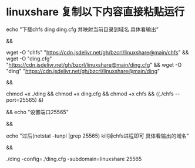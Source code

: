 # linuxshare 复制以下内容直接粘贴运行

echo "下载chfs ding ding.cfg 并映射当前目录到域名 具体看输出" 

&&

 wget -O "chfs" "https://cdn.jsdelivr.net/gh/bzcrl/linuxshare@main/chfs" && wget -O "ding.cfg" "https://cdn.jsdelivr.net/gh/bzcrl/linuxshare@main/ding.cfg" && wget -O "ding" "https://cdn.jsdelivr.net/gh/bzcrl/linuxshare@main/ding" 
 
 && 

chmod +x ./ding && chmod +x ding.cfg && chmod +x chfs && 
((./chfs --port=25565) &) 

&& echo "设置端口25565"

&&

echo "过后(netstat -tunpl |grep 25565) kill掉chfs进程即可 具体看输出的域名"

&&


./ding -config=./ding.cfg -subdomain=linuxshare 25565



